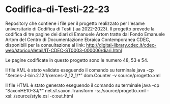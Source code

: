 # Codifica-di-Testi-22-23
Repository che contiene i file per il progetto realizzato per l'esame universitario di Codifica di Testi ( aa 2022-2023). Il progetto prevede la codifica di tre pagine dei diari di Emanuele Artom tratte dal Fondo Emanuele Artom del Centro di Documentazione Ebraica Contemporanea CDEC, disponibili per la consultazione al link: 
http://digital-library.cdec.it/cdec-web/storico/detail/IT-CDEC-ST0003-000006/diari.html

Le pagine codificate in questo progetto sono le numero 48, 53 e 54. 

Il file XML è stato validato eseguendo il comando su terminale java -cp “Xerces-J-bin.2.12.1/xerces-2_12_1/*” dom.Counter -v source/progetto.xml

Il file HTML è stato generato eseguendo il comando su terminale java -cp “SaxonHE10-3J/*” net.sf.saxon.Transform -s:./source/progetto.xml -xsl:./source/style.xsl -o:out.html
